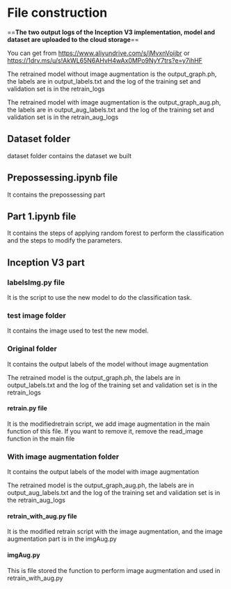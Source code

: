 # File construction


==**The two output logs of the Inception V3 implementation, model and dataset are uploaded to the cloud storage**==

You can get from https://www.aliyundrive.com/s/jMvxnVoijbr or https://1drv.ms/u/s!AkWL65N6AHvH4wAx0MPo9NyY7trs?e=y7ihHF

The retrained model without image augmentation is the output_graph.ph,  the labels are in output_labels.txt and the log of the training set and validation set is in the retrain_logs

The retrained model with image augmentation is the output_graph_aug.ph,  the labels are in  output_aug_labels.txt and the log of the training set and validation set is in the retrain_aug_logs



## Dataset folder

dataset folder contains the dataset we built



## Prepossessing.ipynb file

It contains the prepossessing part



## Part 1.ipynb file

It contains the steps of applying random forest to perform the classification and the steps to modify the parameters.



## Inception V3 part

### labelsImg.py file

It is the script to use the new model to do the classification task.

### test image folder

It contains the image used to test the new model.

### Original folder

It contains the output labels of the model without image augmentation

The retrained model is the output_graph.ph,  the labels are in output_labels.txt and the log of the training set and validation set is in the retrain_logs

#### retrain.py file

It is the modifiedretrain script, we add image augmentation in the main function of this file. If you want to remove it, remove the read_image function in the main file


### With image augmentation folder

It contains the output labels of the model with image augmentation

The retrained model is the output_graph_aug.ph,  the labels are in  output_aug_labels.txt and the log of the training set and validation set is in the retrain_aug_logs

#### retrain_with_aug.py file

It is the modified retrain script with the image augmentation, and the image augmentation part is in the imgAug.py

#### imgAug.py

This is file stored the function to perform image augmentation and used in retrain_with_aug.py
